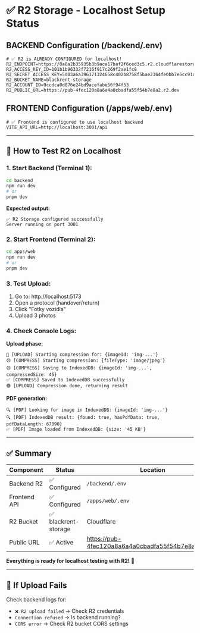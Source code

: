 # ✅ R2 Storage - Localhost Setup Status

## BACKEND Configuration (/backend/.env)

```env
# ✅ R2 is ALREADY CONFIGURED for localhost!
R2_ENDPOINT=https://0a8a2b35935b3b9aca17baf2f6ced3c5.r2.cloudflarestorage.com
R2_ACCESS_KEY_ID=101b1b96332f7216f917c269f2ae1fc8
R2_SECRET_ACCESS_KEY=5d03a6a396171324658c402b8758f5bae2364fe0bb7e5cc91d6ea8661c34cc69
R2_BUCKET_NAME=blackrent-storage
R2_ACCOUNT_ID=9ccdca0d876e24bd9acefabe56f94f53
R2_PUBLIC_URL=https://pub-4fec120a8a6a4a0cbadfa55f54b7e8a2.r2.dev
```

## FRONTEND Configuration (/apps/web/.env)

```env
# ✅ Frontend is configured to use localhost backend
VITE_API_URL=http://localhost:3001/api
```

---

## 🚀 How to Test R2 on Localhost

### 1. Start Backend (Terminal 1):
```bash
cd backend
npm run dev
# or
pnpm dev
```

**Expected output:**
```
✅ R2 Storage configured successfully
Server running on port 3001
```

### 2. Start Frontend (Terminal 2):
```bash
cd apps/web
npm run dev
# or
pnpm dev
```

### 3. Test Upload:
1. Go to: http://localhost:5173
2. Open a protocol (handover/return)
3. Click "Fotky vozidla"
4. Upload 3 photos

### 4. Check Console Logs:

**Upload phase:**
```
🔵 [UPLOAD] Starting compression for: {imageId: 'img-...'}
🟡 [COMPRESS] Starting compression: {fileType: 'image/jpeg'}
🟡 [COMPRESS] Saving to IndexedDB: {imageId: 'img-...', compressedSize: 45}
✅ [COMPRESS] Saved to IndexedDB successfully
🟢 [UPLOAD] Compression done, returning result
```

**PDF generation:**
```
🔍 [PDF] Looking for image in IndexedDB: {imageId: 'img-...'}
🔍 [PDF] IndexedDB result: {found: true, hasPdfData: true, pdfDataLength: 67890}
✅ [PDF] Image loaded from IndexedDB: {size: '45 KB'}
```

---

## ✅ Summary

| Component | Status | Location |
|-----------|--------|----------|
| Backend R2 | ✅ Configured | `/backend/.env` |
| Frontend API | ✅ Configured | `/apps/web/.env` |
| R2 Bucket | ✅ blackrent-storage | Cloudflare |
| Public URL | ✅ Active | https://pub-4fec120a8a6a4a0cbadfa55f54b7e8a2.r2.dev |

**Everything is ready for localhost testing with R2!** 🎉

---

## 🐛 If Upload Fails

Check backend logs for:
- `❌ R2 upload failed` → Check R2 credentials
- `Connection refused` → Is backend running?
- `CORS error` → Check R2 bucket CORS settings

